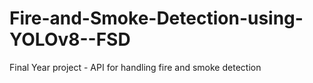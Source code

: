 # Fire-and-Smoke-Detection-using-YOLOv8--FSD
Final Year project - API for handling fire and smoke detection 
